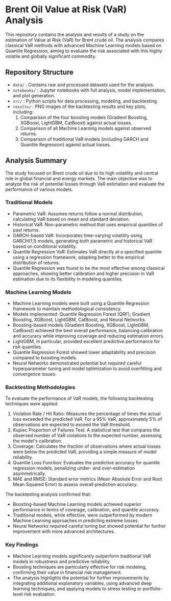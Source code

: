 # Brent Oil Value at Risk (VaR) Analysis

This repository contains the analysis and results of a study on the estimation of Value at Risk (VaR) for Brent crude oil. The analysis compares classical VaR methods with advanced Machine Learning models based on Quantile Regression, aiming to evaluate the risk associated with this highly volatile and globally significant commodity.

## Repository Structure

- `data/` : Contains raw and processed datasets used for the analysis.
- `notebooks/` : Jupyter notebooks with full analysis, model implementation, and plot generation.
- `src/` : Python scripts for data processing, modeling, and backtesting.
- `results/` : PNG images of the backtesting results and key plots, including:
  1. Comparison of the four boosting models (Gradient Boosting, XGBoost, LightGBM, CatBoost) against actual losses.
  2. Comparison of all Machine Learning models against observed returns.
  3. Comparison of traditional VaR models (including GARCH and Quantile Regression) against actual losses.

## Analysis Summary

The study focused on Brent crude oil due to its high volatility and central role in global financial and energy markets. The main objective was to analyze the risk of potential losses through VaR estimation and evaluate the performance of various models.

### Traditional Models
- Parametric VaR: Assumes returns follow a normal distribution, calculating VaR based on mean and standard deviation.
- Historical VaR: Non-parametric method that uses empirical quantiles of past returns.
- GARCH-based VaR: Incorporates time-varying volatility using GARCH(1,1) models, generating both parametric and historical VaR based on conditional volatility.
- Quantile Regression VaR: Estimates VaR directly at a specified quantile using a regression framework, adapting better to the empirical distribution of returns.
- Quantile Regression was found to be the most effective among classical approaches, showing better calibration and higher precision in VaR estimation due to its flexibility in modeling quantiles.

### Machine Learning Models
- Machine Learning models were built using a Quantile Regression framework to maintain methodological consistency.
- Models implemented: Quantile Regression Forest (QRF), Gradient Boosting, XGBoost, LightGBM, CatBoost, and Neural Networks.
- Boosting-based models (Gradient Boosting, XGBoost, LightGBM, CatBoost) achieved the best overall performance, balancing calibration and accuracy while improving coverage and reducing estimation errors.
- LightGBM, in particular, provided excellent predictive performance for risk quantiles.
- Quantile Regression Forest showed lower adaptability and precision compared to boosting models.
- Neural Networks demonstrated potential but required careful hyperparameter tuning and model optimization to avoid overfitting and convergence issues.

### Backtesting Methodologies
To evaluate the performance of VaR models, the following backtesting techniques were applied:

1. Violation Rate / Hit Ratio: Measures the percentage of times the actual loss exceeded the predicted VaR. For a 95% VaR, approximately 5% of observations are expected to exceed the VaR threshold.
2. Kupiec Proportion of Failures Test: A statistical test that compares the observed number of VaR violations to the expected number, assessing the model's calibration.
3. Coverage: Calculates the fraction of observations where actual losses were below the predicted VaR, providing a simple measure of model reliability.
4. Quantile Loss Function: Evaluates the predictive accuracy for quantile regression models, penalizing under- and over-estimation asymmetrically.
5. MAE and RMSE: Standard error metrics (Mean Absolute Error and Root Mean Squared Error) to assess overall prediction accuracy.

The backtesting analysis confirmed that:
- Boosting-based Machine Learning models achieved superior performance in terms of coverage, calibration, and quantile accuracy.
- Traditional models, while effective, were outperformed by modern Machine Learning approaches in predicting extreme losses.
- Neural Networks required careful tuning but showed potential for further improvement with more advanced architectures.

### Key Findings
- Machine Learning models significantly outperform traditional VaR models in robustness and predictive reliability.
- Boosting techniques are particularly effective for risk modeling, confirming their value in financial risk management.
- The analysis highlights the potential for further improvements by integrating additional explanatory variables, using advanced deep learning techniques, and applying models to stress testing or portfolio-level risk evaluation.

